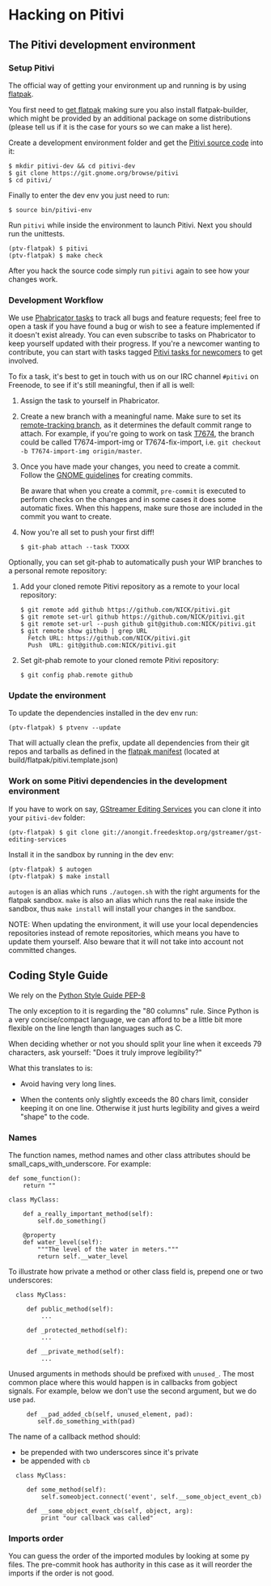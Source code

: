 # Hacking on Pitivi

## The Pitivi development environment

### Setup Pitivi

The official way of getting your environment up and running is by using
[flatpak](http://flatpak.org/).

You first need to [get flatpak](http://flatpak.org/getting.html)
making sure you also install flatpak-builder, which might be provided by an
additional package on some distributions (please tell us if it is the case
for yours so we can make a list here).

Create a development environment folder and get the [Pitivi source code](https://git.gnome.org/browse/pitivi/tree/) into it:
```
$ mkdir pitivi-dev && cd pitivi-dev
$ git clone https://git.gnome.org/browse/pitivi
$ cd pitivi/
```

Finally to enter the dev env you just need to run:
```
$ source bin/pitivi-env
```

Run `pitivi` while inside the environment to launch Pitivi. Next you should run the unittests.
```
(ptv-flatpak) $ pitivi
(ptv-flatpak) $ make check
```

After you hack the source code simply run `pitivi` again to see how your changes work.

### Development Workflow

We use [Phabricator tasks](https://phabricator.freedesktop.org/tag/pitivi/) to track all bugs and feature requests; feel free to open a task if you have found a bug or
wish to see a feature implemented if it doesn't exist already.
You can even subscribe to tasks on Phabricator to keep yourself updated with their progress.
If you're a newcomer wanting to contribute, you can start with tasks tagged [Pitivi tasks for newcomers](https://phabricator.freedesktop.org/tag/pitivi_tasks_for_newcomers/) to get involved.

To fix a task, it's best to get in touch with us on our IRC channel `#pitivi` on Freenode, to see if it's still meaningful, then if all is well:

1. Assign the task to yourself in Phabricator.
2. Create a new branch with a meaningful name. Make sure to set its [remote-tracking branch](https://git-scm.com/book/en/v2/Git-Branching-Remote-Branches/), as it determines the default commit range to attach.
For example, if you're going to work on task [T7674](https://phabricator.freedesktop.org/T7674/), the branch could be called T7674-import-img or
T7674-fix-import, i.e. `git checkout -b T7674-import-img origin/master`.
3. Once you have made your changes, you need to create a commit. Follow the [GNOME guidelines](https://wiki.gnome.org/Newcomers/CodeContributionWorkflow#Commit_guidelines)
for creating commits.

    Be aware that when you create a commit, `pre-commit` is executed to perform checks on the changes and in some cases it does
some automatic fixes. When this happens, make sure those are included in the commit you want to create.
4. Now you're all set to push your first diff!

    ```
    $ git-phab attach --task TXXXX
    ```

Optionally, you can set git-phab to automatically push your WIP branches to a personal remote repository:

1. Add your cloned remote Pitivi repository as a remote to your local repository:

    ```
    $ git remote add github https://github.com/NICK/pitivi.git
    $ git remote set-url github https://github.com/NICK/pitivi.git
    $ git remote set-url --push github git@github.com:NICK/pitivi.git
    $ git remote show github | grep URL
      Fetch URL: https://github.com/NICK/pitivi.git
      Push  URL: git@github.com:NICK/pitivi.git
    ```
2. Set git-phab remote to your cloned remote Pitivi repository:

    ```
    $ git config phab.remote github
    ```

### Update the environment

To update the dependencies installed in the dev env run:
```
(ptv-flatpak) $ ptvenv --update
```

That will actually clean the prefix, update all dependencies from their
git repos and tarballs as defined in the [flatpak manifest](https://git.gnome.org/browse/pitivi/tree/build/flatpak/pitivi.template.json) (located
at build/flatpak/pitivi.template.json)

### Work on some Pitivi dependencies in the development environment

If you have to work on say, [GStreamer Editing Services](https://gstreamer.freedesktop.org/modules/gst-editing-services.html)
you can clone it into your `pitivi-dev` folder:
```
(ptv-flatpak) $ git clone git://anongit.freedesktop.org/gstreamer/gst-editing-services
```

Install it in the sandbox by running in the dev env:
```
(ptv-flatpak) $ autogen
(ptv-flatpak) $ make install
```

`autogen` is an alias which runs `./autogen.sh` with the right arguments
for the flatpak sandbox.
`make` is also an alias which runs the real `make` inside the sandbox,
thus `make install` will install your changes in the sandbox.

NOTE: When updating the environment, it will use your
local dependencies repositories instead of remote
repositories, which means you have to update them yourself.
Also beware that it will not take into account not committed
changes.

## Coding Style Guide

We rely on the [Python Style Guide PEP-8](https://www.python.org/dev/peps/pep-0008/)

The only exception to it is regarding the "80 columns" rule.
Since Python is a very concise/compact language, we can afford to be
a little bit more flexible on the line length than languages such as C.

When deciding whether or not you should split your line when it exceeds
79 characters, ask yourself: "Does it truly improve legibility?"

What this translates to is:

- Avoid having very long lines.

- When the contents only slightly exceeds the 80 chars limit,
consider keeping it on one line. Otherwise it just hurts legibility and
gives a weird "shape" to the code.

### Names
The function names, method names and other class attributes should be
small_caps_with_underscore. For example:
``` lang=python
def some_function():
    return ""

class MyClass:

    def a_really_important_method(self):
        self.do_something()

    @property
    def water_level(self):
        """The level of the water in meters."""
        return self.__water_level
```

To illustrate how private a method or other class field is, prepend
one or two underscores:
``` lang=python
  class MyClass:

     def public_method(self):
         ...

     def _protected_method(self):
         ...

     def __private_method(self):
         ...
```

Unused arguments in methods should be prefixed with `unused_`.
The most common place where this would happen is in callbacks from
gobject signals. For example, below we don't use the second argument,
but we do use `pad`.

``` lang=python
     def __pad_added_cb(self, unused_element, pad):
        self.do_something_with(pad)
```

The name of a callback method should:

  - be prepended with two underscores since it's private
  - be appended with `cb`

``` lang=python
  class MyClass:

     def some_method(self):
         self.someobject.connect('event', self.__some_object_event_cb)

     def __some_object_event_cb(self, object, arg):
         print "our callback was called"
```

### Imports order
You can guess the order of the imported modules by looking at some py files.
The pre-commit hook has authority in this case as it will reorder the imports
if the order is not good.
